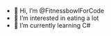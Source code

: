 - 👋 Hi, I’m @FitnessbowlForCode
- 👀 I’m interested in eating a lot
- 🌱 I’m currently learning C#
<!---
FitnessbowlForCode/FitnessbowlForCode is a ✨ special ✨ repository because its `README.md` (this file) appears on your GitHub profile.
You can click the Preview link to take a look at your changes.
--->
